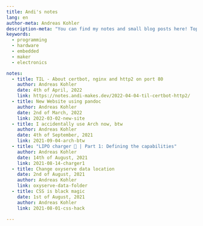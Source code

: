 ```yaml
---
title: Andi's notes
lang: en
author-meta: Andreas Kohler
description-meta: "You can find my notes and small blog posts here! Topics include, but aren't limeted to: Programming, Hardware, Embedded Development"
keywords:
  - programming
  - hardware 
  - embedded 
  - maker
  - electronics

notes:
  - title: TIL - About certbot, nginx and http2 on port 80
    author: Andreas Kohler
    date: 4th of April, 2022
    link: https://notes.andi-makes.dev/2022-04-04-til-certbot-http2/
  - title: New Website using pandoc
    author: Andreas Kohler
    date: 2nd of March, 2022
    link: 2022-03-02-new-site
  - title: I accidentally use Arch now, btw
    author: Andreas Kohler
    date: 4th of September, 2021
    link: 2021-09-04-arch-btw
  - title: "LIPO charger 🔋 | Part 1: Defining the capabilities"
    author: Andreas Kohler
    date: 14th of August, 2021
    link: 2021-08-14-charger1
  - title: Change oxyserve data location
    date: 2nd of August, 2021
    author: Andreas Kohler
    link: oxyserve-data-folder
  - title: CSS is black magic
    date: 1st of August, 2021
    author: Andreas Kohler
    link: 2021-08-01-css-hack

---
```


